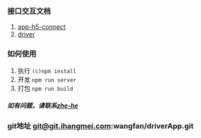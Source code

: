 ### 接口交互文档   
1. [app-h5-connect](http://10.10.254.11/wangfan/driverApp/blob/master/doc/app-h5-connect.md)     
1. [driver](http://10.10.254.11/wangfan/driverApp/blob/master/doc/driver.xlsx)     

### 如何使用
1. 执行 `(c)npm install`      
1. 开发 `npm run server`  
1. 打包 `npm run build`   

##### 如有问题，请联系[zhe-he](mailto:hezhe@ihangmei.com)     

### git地址 git@git.ihangmei.com:wangfan/driverApp.git    